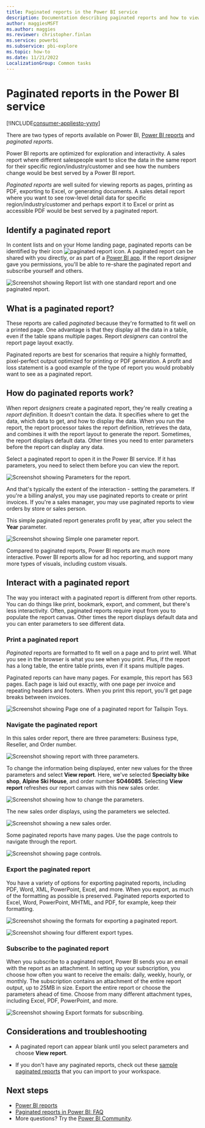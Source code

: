 ```yaml
---
title: Paginated reports in the Power BI service
description: Documentation describing paginated reports and how to view them in the Power BI service
author: maggiesMSFT
ms.author: maggies
ms.reviewer: christopher.finlan
ms.service: powerbi
ms.subservice: pbi-explore
ms.topic: how-to
ms.date: 11/21/2022
LocalizationGroup: Common tasks
---
```

# Paginated reports in the Power BI service

[!INCLUDE[consumer-appliesto-yyny](../includes/consumer-appliesto-yyny.md)]

There are two types of reports available on Power BI, [Power BI reports](end-user-reports.md) and *paginated reports*. 

Power BI reports are optimized for exploration and interactivity. A sales report where different salespeople want to slice the data in the same report for their specific region/industry/customer and see how the numbers change would be best served by a Power BI report.

*Paginated reports* are well suited for viewing reports as pages, printing as PDF, exporting to Excel, or generating documents. A sales detail report where you want to see row-level detail data for specific region/industry/customer and perhaps export it to Excel or print as accessible PDF would be best served by a paginated report.

## Identify a paginated report

In content lists and on your Home landing page, paginated reports can be identified by their icon ![paginated report icon](media/end-user-paginated-report/power-bi-report-icon.png).  A paginated report can be shared with you directly, or as part of a [Power BI app](end-user-apps.md). If the report *designer* gave you permissions, you'll be able to re-share the paginated report and subscribe yourself and others.


![Screenshot showing Report list with one standard report and one paginated report.](./media/end-user-paginated-report/power-bi-report-lists.png)

## What is a paginated report?

These reports are called *paginated* because they're formatted to fit well on a printed page. One advantage is that they display all the data in a table, even if the table spans multiple pages. Report *designers* can control the report page layout exactly.

Paginated reports are best for scenarios that require a highly formatted, pixel-perfect output optimized for printing or PDF generation. A profit and loss statement is a good example of the type of report you would probably want to see as a paginated report.

## How do paginated reports work?

When report *designers* create a paginated report, they're really creating a *report definition*. It doesn't contain the data. It specifies where to get the data, which data to get, and how to display the data. When you run the report, the report processor takes the report definition, retrieves the data, and combines it with the report layout to generate the report. Sometimes, the report displays default data. Other times you need to enter parameters before the report can display any data. 

Select a paginated report to open it in the Power BI service. If it has parameters, you need to select them before you can view the report.

   ![Screenshot showing Parameters for the report.](./media/end-user-paginated-report/power-bi-select-parameters.png)

And that's typically the extent of the interaction - setting the parameters. If you're a billing analyst, you may use paginated reports to create or print invoices. If you're a sales manager, you may use paginated reports to view orders by store or sales person. 

This simple paginated report generates profit by year, after you select the **Year** parameter. 

![Screenshot showing Simple one parameter report.](./media/end-user-paginated-report/power-bi-one-parameter.png)

Compared to paginated reports, Power BI reports are much more interactive. Power BI reports allow for ad hoc reporting, and support many more types of visuals, including custom visuals.



## Interact with a paginated report

The way you interact with a paginated report is different from other reports. You can do things like print, bookmark, export, and comment, but there's less interactivity. Often, paginated reports require input from you to populate the report canvas.  Other times the report displays default data and you can enter parameters to see different data.

### Print a paginated report

*Paginated* reports are formatted to fit well on a page and to print well. What you see in the browser is what you see when you print. Plus, if the report has a long table, the entire table prints, even if it spans multiple pages. 

Paginated reports can have many pages. For example, this report has 563 pages. Each page is laid out exactly, with one page per invoice and repeating headers and footers. When you print this report, you'll get page breaks between invoices.

   ![Screenshot showing Page one of a paginated report for Tailspin Toys.](./media/end-user-paginated-report/power-bi-paginated-500.png)


### Navigate the paginated report

In this sales order report, there are three parameters: Business type, Reseller, and Order number. 

![Screenshot showing report with three parameters.](./media/end-user-paginated-report/power-bi-parameter-bar.png)

To change the information being displayed, enter new values for the three parameters and select **View report**. Here, we've selected **Specialty bike shop**, **Alpine Ski House**, and order number **SO46085**. Selecting **View report** refreshes our report canvas with this new sales order.

![Screenshot showing how to change the parameters.](./media/end-user-paginated-report/power-bi-orders.png)

The new sales order displays, using the parameters we selected. 

![Screenshot showing a new sales order.](./media/end-user-paginated-report/power-bi-new-orders.png)

Some paginated reports have many pages.  Use the page controls to navigate through the report. 

![Screenshot showing page controls.](./media/end-user-paginated-report/power-bi-page-control.png)

### Export the paginated report
You have a variety of options for exporting paginated reports, including PDF, Word, XML, PowerPoint, Excel, and more. When you export, as much of the formatting as possible is preserved. Paginated reports exported to Excel, Word, PowerPoint, MHTML, and PDF, for example, keep their formatting. 

![Screenshot showing the formats for exporting a paginated report.](./media/end-user-paginated-report/power-bi-export-menu.png)

![Screenshot showing four different export types.](./media/end-user-paginated-report/power-bi-four.png)

### Subscribe to the paginated report
When you subscribe to a paginated report, Power BI sends you an email with the report as an attachment. In setting up your subscription, you choose how often you want to receive the emails: daily, weekly, hourly, or monthly. The subscription contains an attachment of the entire report output, up to 25MB in size. Export the entire report or choose the parameters ahead of time. Choose from many different attachment types, including Excel, PDF, PowerPoint, and more.  

![Screenshot showing Export formats for subscribing.](./media/end-user-paginated-report/power-bi-export-subscription-choices.png)

## Considerations and troubleshooting

- A paginated report can appear blank until you select parameters and choose **View report**.

- If you don't have any paginated reports, check out these [sample paginated reports](../paginated-reports/paginated-reports-samples.md) that you can import to your workspace. 

## Next steps
- [Power BI reports](end-user-reports.md)
- [Paginated reports in Power BI: FAQ](../paginated-reports/paginated-reports-faq.yml)
- More questions? Try the [Power BI Community](https://community.powerbi.com/).
